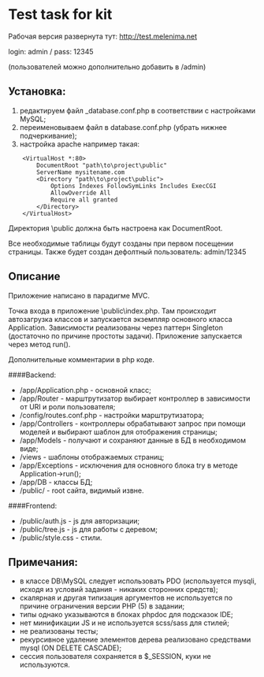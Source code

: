 # Test task for kit

Рабочая версия развернута тут: http://test.melenima.net

login: admin / pass: 12345

(пользователей можно дополнительно добавить в /admin)

## Установка:

1. редактируем файл _database.conf.php в соответствии с настройками MySQL;
2. переименовываем файл в database.conf.php (убрать нижнее подчеркивание);
3. настройка apache например такая:
```
    <VirtualHost *:80>
    	DocumentRoot "path\to\project\public"
    	ServerName mysitename.com
    	<Directory "path\to\project\public">
    		Options Indexes FollowSymLinks Includes ExecCGI
    		AllowOverride All
    		Require all granted
    	</Directory>
    </VirtualHost>
```

Директория \public должна быть настроена как DocumentRoot.

Все необходимые таблицы будут созданы при первом посещении страницы.
Также будет создан дефолтный пользователь: admin/12345

## Описание

Приложение написано в парадигме MVC.

Точка входа в приложение \public\index.php. 
Там происходит автозагрузка классов и запускается экземпляр основного класса Application. 
Зависимости реализованы через паттерн Singleton (достаточно по причине простоты задачи). 
Приложение запускается через метод run().

Дополнительные комментарии в php коде.  

####Backend:
* /app/Application.php - основной класс;
* /app/Router - марштрутизатор выбирает контроллер в зависимости от URI и роли пользователя;
* /config/routes.conf.php - настройки марштрутизатора;
* /app/Controllers - контроллеры обрабатывают запрос при помощи моделей и выбирают шаблон для отображения страницы;
* /app/Models - получают и сохраняют данные в БД в необходимом виде;
* /views - шаблоны отображаемых страниц;
* /app/Exceptions - исключения для основного блока try в методе Application->run();
* /app/DB - классы БД;
* /public/ - root сайта, видимый извне.

####Frontend:
* /public/auth.js - js для авторизации;
* /public/tree.js - js для работы с деревом;
* /public/style.css - стили.

## Примечания:

* в классе DB\MySQL следует использовать PDO
(используется mysqli, исходя из условий задания - никаких сторонних средств); 
* скалярная и другая типизация аргументов не используется по причине ограничения версии PHP (5) в задании; 
* типы однако указываются в блоках phpdoc для подсказок IDE;
* нет минификации JS и не используется scss/sass для стилей;
* не реализованы тесты;
* рекурсивное удаление элементов дерева реализовано средствами mysql (ON DELETE CASCADE);
* сессия пользователя сохраняется в $_SESSION, куки не используются. 

